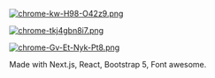 [![chrome-kw-H98-O42z9.png](https://i.postimg.cc/Y04Rg5vC/chrome-kw-H98-O42z9.png)](https://postimg.cc/p5HKM1Qw)


[![chrome-tkj4gbn8i7.png](https://i.postimg.cc/tg5BHt0p/chrome-tkj4gbn8i7.png)](https://postimg.cc/KK1PPTvH)


[![chrome-Gv-Et-Nyk-Pt8.png](https://i.postimg.cc/vZDF0pMy/chrome-Gv-Et-Nyk-Pt8.png)](https://postimg.cc/v4RNB2c2)



Made with Next.js, React, Bootstrap 5, Font awesome.
